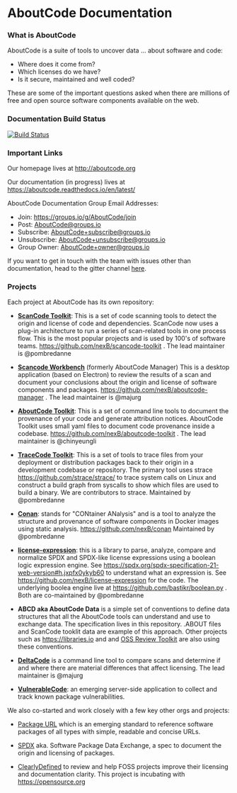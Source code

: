 # AboutCode Documentation

### What is AboutCode

AboutCode is a suite of tools to uncover data ... about software and code:

 - Where does it come from?
 - Which licenses do we have?
 - Is it secure, maintained and well coded?

These are some of the important questions asked when there are millions of free and open source software components available on the web.

### Documentation Build Status

[![Build Status](https://travis-ci.org/nexB/aboutcode.svg?branch=master)](https://travis-ci.org/nexB/aboutcode)

### Important Links 

Our homepage lives at http://aboutcode.org

Our documentation (in progress) lives at https://aboutcode.readthedocs.io/en/latest/ 

AboutCode Documentation Group Email Addresses:

- Join: https://groups.io/g/AboutCode/join
- Post: AboutCode@groups.io
- Subscribe: AboutCode+subscribe@groups.io
- Unsubscribe: AboutCode+unsubscribe@groups.io
- Group Owner: AboutCode+owner@groups.io

If you want to get in touch with the team with issues other than documentation, head to the gitter channel [here](https://gitter.im/aboutcode-org/discuss).

### Projects

Each project at  AboutCode has its own repository:

- **[ScanCode Toolkit](https://github.com/nexB/scancode-toolkit)**: This is a set of code scanning tools to detect the origin and license of code and dependencies. ScanCode now uses a plug-in architecture to run a series of scan-related tools in one process flow. This is the most popular projects and is used by 100's of software teams. https://github.com/nexB/scancode-toolkit . The lead maintainer is @pombredanne

- **[Scancode Workbench](https://github.com/nexB/scancode-workbench)** 
(formerly AboutCode Manager) This is a desktop application (based on Electron) to review the results of a scan and document your conclusions about the origin and license of software components and packages. https://github.com/nexB/aboutcode-manager . The lead maintainer is @majurg

- **[AboutCode Toolkit](https://github.com/nexB/aboutcode-toolkit)**: This is a set of command line tools to document the provenance of your code and generate attribution notices.  AboutCode Toolkit uses small yaml files to document code provenance inside a codebase. https://github.com/nexB/aboutcode-toolkit . The lead maintainer is @chinyeungli

- **[TraceCode Toolkit](https://github.com/nexB/tracecode-toolkit)**: This is a set of tools to trace files from your deployment or distribution packages back to their origin in a development codebase or repository.  The primary tool uses strace https://github.com/strace/strace/ to trace system calls on Linux and construct a build graph from syscalls to show which files are used to build a binary. We are contributors to strace. Maintained by @pombredanne

- **[Conan](https://github.com/nexB/conan)**: stands for "CONtainer ANalysis" and is a tool to analyze the structure and provenance of software components in Docker images using static analysis. https://github.com/nexB/conan Maintained by @pombredanne

- **[license-expression](https://github.com/nexB/license-expression/)**: this is a library to parse, analyze, compare and normalize SPDX and SPDX-like license expressions using a boolean logic expression engine. See https://spdx.org/spdx-specification-21-web-version#h.jxpfx0ykyb60 to understand what an expression is. See https://github.com/nexB/license-expression for the code. The underlying boolea engine live at https://github.com/bastikr/boolean.py . Both are co-maintained by @pombredanne

- **ABCD aka AboutCode Data** is a simple set of conventions to define data structures that all the AboutCode tools can understand and use to exchange data. The specification lives in this repository. .ABOUT files and ScanCode tooklit data are example of this approach. Other projects such as https://libraries.io and and [OSS Review Toolkit](https://github.com/heremaps/oss-review-toolkit) are also using these conventions. 

- **[DeltaCode](https://github.com/nexB/deltacode)** is a command line
tool to compare scans and determine if and where there are material
differences that affect licensing. The lead maintainer is @majurg

- **[VulnerableCode](https://github.com/nexB/vulnerablecode)**: an emerging
server-side application to collect and track known package vulnerabilities.


We also co-started and work closely with a few key other orgs and projects:

- [Package URL](https://github.com/package-url)  which is an emerging
standard to reference software packages of all types with simple, readable and
concise URLs.

- [SPDX](http://SPDX.org) aka. Software Package Data Exchange, a spec to
document the origin and licensing of packages.

- [ClearlyDefined](https://ClearlyDefined.io) to review and help FOSS projects
improve their licensing and documentation clarity. This project is incubating
with https://opensource.org
